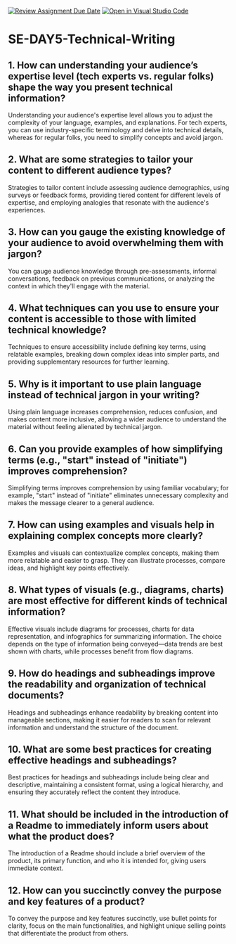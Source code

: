 [![Review Assignment Due Date](https://classroom.github.com/assets/deadline-readme-button-22041afd0340ce965d47ae6ef1cefeee28c7c493a6346c4f15d667ab976d596c.svg)](https://classroom.github.com/a/zsAR-pyY)
[![Open in Visual Studio Code](https://classroom.github.com/assets/open-in-vscode-2e0aaae1b6195c2367325f4f02e2d04e9abb55f0b24a779b69b11b9e10269abc.svg)](https://classroom.github.com/online_ide?assignment_repo_id=15643048&assignment_repo_type=AssignmentRepo)
# SE-DAY5-Technical-Writing
## 1. How can understanding your audience’s expertise level (tech experts vs. regular folks) shape the way you present technical information?
Understanding your audience's expertise level allows you to adjust the complexity of your language, examples, and explanations. For tech experts, you can use industry-specific terminology and delve into technical details, whereas for regular folks, you need to simplify concepts and avoid jargon.
## 2. What are some strategies to tailor your content to different audience types?
Strategies to tailor content include assessing audience demographics, using surveys or feedback forms, providing tiered content for different levels of expertise, and employing analogies that resonate with the audience's experiences.
## 3. How can you gauge the existing knowledge of your audience to avoid overwhelming them with jargon?
You can gauge audience knowledge through pre-assessments, informal conversations, feedback on previous communications, or analyzing the context in which they'll engage with the material.
## 4. What techniques can you use to ensure your content is accessible to those with limited technical knowledge?
Techniques to ensure accessibility include defining key terms, using relatable examples, breaking down complex ideas into simpler parts, and providing supplementary resources for further learning.
## 5. Why is it important to use plain language instead of technical jargon in your writing?
Using plain language increases comprehension, reduces confusion, and makes content more inclusive, allowing a wider audience to understand the material without feeling alienated by technical jargon.
## 6. Can you provide examples of how simplifying terms (e.g., "start" instead of "initiate") improves comprehension?
Simplifying terms improves comprehension by using familiar vocabulary; for example, "start" instead of "initiate" eliminates unnecessary complexity and makes the message clearer to a general audience.
## 7. How can using examples and visuals help in explaining complex concepts more clearly?
Examples and visuals can contextualize complex concepts, making them more relatable and easier to grasp. They can illustrate processes, compare ideas, and highlight key points effectively.
## 8. What types of visuals (e.g., diagrams, charts) are most effective for different kinds of technical information?
Effective visuals include diagrams for processes, charts for data representation, and infographics for summarizing information. The choice depends on the type of information being conveyed—data trends are best shown with charts, while processes benefit from flow diagrams.
## 9. How do headings and subheadings improve the readability and organization of technical documents?
Headings and subheadings enhance readability by breaking content into manageable sections, making it easier for readers to scan for relevant information and understand the structure of the document.
## 10. What are some best practices for creating effective headings and subheadings?
Best practices for headings and subheadings include being clear and descriptive, maintaining a consistent format, using a logical hierarchy, and ensuring they accurately reflect the content they introduce.
## 11. What should be included in the introduction of a Readme to immediately inform users about what the product does?
The introduction of a Readme should include a brief overview of the product, its primary function, and who it is intended for, giving users immediate context.
## 12. How can you succinctly convey the purpose and key features of a product?
To convey the purpose and key features succinctly, use bullet points for clarity, focus on the main functionalities, and highlight unique selling points that differentiate the product from others.
